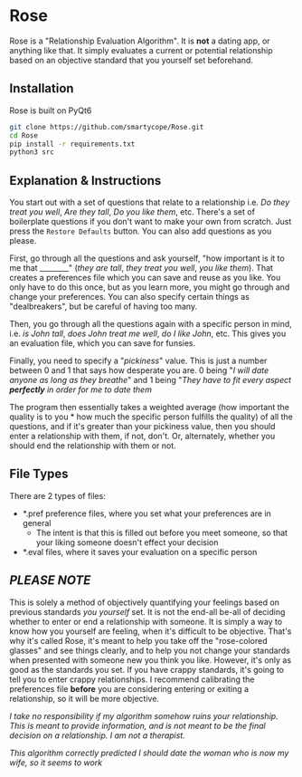 # Rose
Rose is a "Relationship Evaluation Algorithm". It is **not** a dating app, or anything like that. It simply evaluates a current or potential relationship based on an objective standard that you yourself set beforehand.


## Installation
Rose is built on PyQt6
```bash
git clone https://github.com/smartycope/Rose.git
cd Rose
pip install -r requirements.txt
python3 src
```


## Explanation & Instructions
You start out with a set of questions that relate to a relationship i.e. *Do they treat you well*, *Are they tall*, *Do you like them*, etc. There's a set of boilerplate questions if you don't want to make your own from scratch. Just press the `Restore Defaults` button. You can also add questions as you please.

First, go through all the questions and ask yourself, "how important is it to me that ________" (*they are tall*, *they treat you well*, *you like them*). That creates a preferences file which you can save and reuse as you like. You only have to do this once, but as you learn more, you might go through and change your preferences. You can also specify certain things as "dealbreakers", but be careful of having too many.

Then, you go through all the questions again with a specific person in mind, i.e. *is John tall*, *does John treat me well*, *do I like John*, etc. This gives you an evaluation file, which you can save for funsies.

Finally, you need to specify a "*pickiness*" value. This is just a number between 0 and 1 that says how desperate you are. 0 being "*I will date anyone as long as they breathe*" and 1 being "*They have to fit every aspect **perfectly** in order for me to date them*

The program then essentially takes a weighted average (how important the quality is to you * how much the specific person fulfills the quality) of all the questions, and if it's greater than your pickiness value, then you should enter a relationship with them, if not, don't. Or, alternately, whether you should end the relationship with them or not.


## File Types
There are 2 types of files:
- *.pref preference files, where you set what your preferences are in general
    - The intent is that this is filled out before you meet someone, so that your liking someone doesn't effect your decision
- *.eval files, where it saves your evaluation on a specific person


## *PLEASE NOTE*
This is solely a method of objectively quantifying your feelings based on previous standards *you yourself* set. It is not the end-all be-all of deciding whether to enter or end a relationship with someone. It is simply a way to know how you yourself are feeling, when it's difficult to be objective. That's why it's called Rose, it's meant to help you take off the "rose-colored glasses" and see things clearly, and to help you not change your standards when presented with someone new you think you like. However, it's only as good as the standards you set. If you have crappy standards, it's going to tell you to enter crappy relationships. I recommend calibrating the preferences file **before** you are considering entering or exiting a relationship, so it will be more objective.

*I take no responsibility if my algorithm somehow ruins your relationship. This is meant to provide information, and is not meant to be the final decision on a relationship. I am not a therapist.*

*This algorithm correctly predicted I should date the woman who is now my wife, so it seems to work*
